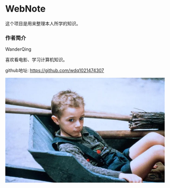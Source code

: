 # WebNote

这个项目是用来整理本人所学的知识。

### 作者简介

WanderQing

喜欢看电影、学习计算机知识。

github地址: https://github.com/wdq1021474307

![](./images/2020-08-07-10-34-13.png)
